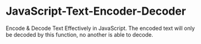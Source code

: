 # JavaScript-Text-Encoder-Decoder
Encode &amp; Decode Text Effectively in JavaScript. The encoded text will only be decoded by this function, no another is able to decode.
